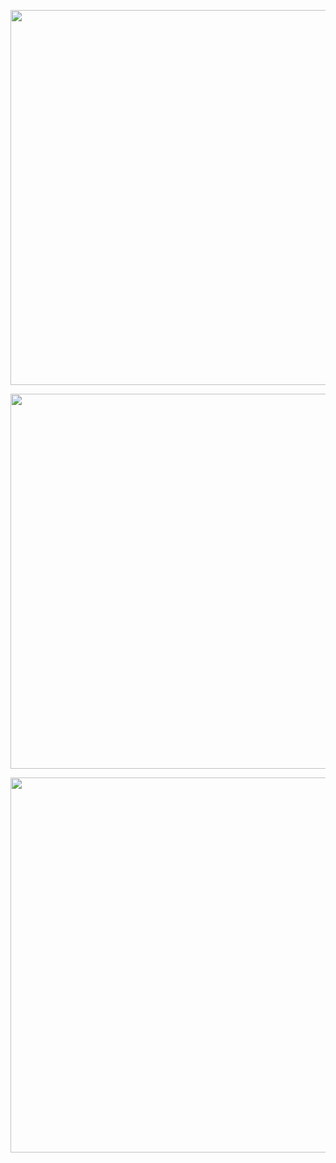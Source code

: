 <p align="center">
  <img src="https://github-readme-streak-stats.herokuapp.com/?user=romfis91&date_format=M%20j%5B%2C%20Y%5D&theme=dark" width="600px"/>
</p>

<p align="center">
  <img src="https://github-readme-stats.vercel.app/api/?username=romfis91&show_icons=true&title_color=fff&icon_color=79ff97&text_color=9f9f9f&bg_color=151515&hide=stars" width="600px"/>
</p>

<p align="center">
  <img src="https://github-readme-stats.vercel.app/api/top-langs/?username=romfis91&include_forks=true&langs_count=10&layout=compact&title_color=fff&text_color=fff&bg_color=151515" width="600px" />
</p>
